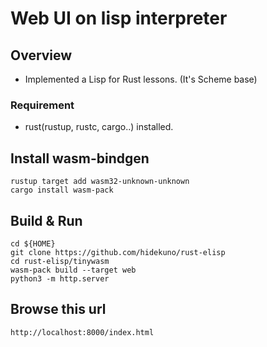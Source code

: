 Web UI on lisp interpreter
=================

## Overview
- Implemented a Lisp for Rust lessons. (It's Scheme base)

### Requirement
- rust(rustup, rustc, cargo..) installed.

## Install wasm-bindgen
```
rustup target add wasm32-unknown-unknown
cargo install wasm-pack
```

## Build & Run
```
cd ${HOME}
git clone https://github.com/hidekuno/rust-elisp
cd rust-elisp/tinywasm
wasm-pack build --target web
python3 -m http.server
```

## Browse this url
```
http://localhost:8000/index.html
```
